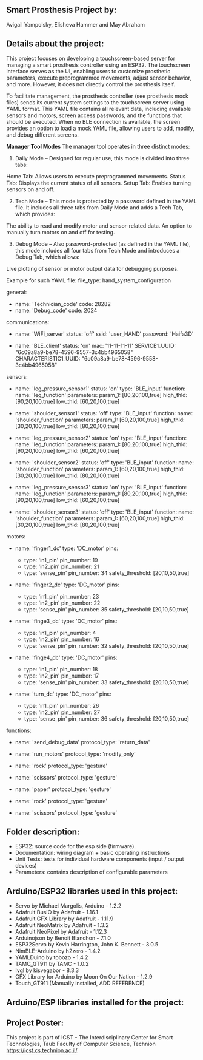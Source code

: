 ## Smart Prosthesis Project by:
Avigail Yampolsky, Elisheva Hammer and May Abraham
  
## Details about the project:
This project focuses on developing a touchscreen-based server for managing a smart prosthesis controller using an ESP32. The touchscreen interface serves as the UI, enabling users to customize prosthetic parameters, execute preprogrammed movements, adjust sensor behavior, and more. However, it does not directly control the prosthesis itself.

To facilitate management, the prosthesis controller (see prosthesis mock files) sends its current system settings to the touchscreen server using YAML format. This YAML file contains all relevant data, including available sensors and motors, screen access passwords, and the functions that should be executed. When no BLE connection is available, the screen provides an option to load a mock YAML file, allowing users to add, modify, and debug different screens.

**Manager Tool Modes**
The manager tool operates in three distinct modes:

1. Daily Mode – Designed for regular use, this mode is divided into three tabs:

Home Tab: Allows users to execute preprogrammed movements.
Status Tab: Displays the current status of all sensors.
Setup Tab: Enables turning sensors on and off.

2. Tech Mode – This mode is protected by a password defined in the YAML file. It includes all three tabs from Daily Mode and adds a Tech Tab, which provides:

The ability to read and modify motor and sensor-related data.
An option to manually turn motors on and off for testing.

3. Debug Mode – Also password-protected (as defined in the YAML file), this mode includes all four tabs from Tech Mode and introduces a Debug Tab, which allows:

Live plotting of sensor or motor output data for debugging purposes.

Example for such YAML file:
file_type: hand_system_configuration

general:
  - name: 'Technician_code'
    code: 28282
  - name: 'Debug_code'
    code: 2024

communications:
  - name: 'WiFi_server'
    status: 'off'
    ssid: 'user_HAND'
    password: 'Haifa3D'

  - name: 'BLE_client'
    status: 'on'
    mac: '11-11-11-11'
    SERVICE1_UUID: "6c09a8a9-be78-4596-9557-3c4bb4965058"
    CHARACTERISTIC1_UUID: "6c09a8a9-be78-4596-9558-3c4bb4965058"

sensors:
  - name: 'leg_pressure_sensor1'
    status: 'on'
    type: 'BLE_input'
    function:
      name: 'leg_function'
      parameters:
        param_1: [80,20,100,true]
        high_thld: [90,20,100,true]
        low_thld: [60,20,100,true]

  - name: 'shoulder_sensor1'
    status: 'off'
    type: 'BLE_input'
    function:
      name: 'shoulder_function'
      parameters:
        param_1: [60,20,100,true]
        high_thld: [30,20,100,true]
        low_thld: [80,20,100,true]

  - name: 'leg_pressure_sensor2'
    status: 'on'
    type: 'BLE_input'
    function:
      name: 'leg_function'
      parameters:
        param_1: [80,20,100,true]
        high_thld: [90,20,100,true]
        low_thld: [60,20,100,true]

  - name: 'shoulder_sensor2'
    status: 'off'
    type: 'BLE_input'
    function:
      name: 'shoulder_function'
      parameters:
        param_1: [60,20,100,true]
        high_thld: [30,20,100,true]
        low_thld: [80,20,100,true]

  - name: 'leg_pressure_sensor3'
    status: 'on'
    type: 'BLE_input'
    function:
      name: 'leg_function'
      parameters:
        param_1: [80,20,100,true]
        high_thld: [90,20,100,true]
        low_thld: [60,20,100,true]

  - name: 'shoulder_sensor3'
    status: 'off'
    type: 'BLE_input'
    function:
      name: 'shoulder_function'
      parameters:
        param_1: [60,20,100,true]
        high_thld: [30,20,100,true]
        low_thld: [80,20,100,true]

motors:
  - name: 'finger1_dc'
    type: 'DC_motor'
    pins:
      - type: 'in1_pin'
        pin_number: 19
      - type: 'in2_pin'
        pin_number: 21
      - type: 'sense_pin'
        pin_number: 34
    safety_threshold: [20,10,50,true]

  - name: 'finger2_dc'
    type: 'DC_motor'
    pins:
      - type: 'in1_pin'
        pin_number: 23
      - type: 'in2_pin'
        pin_number: 22
      - type: 'sense_pin'
        pin_number: 35
    safety_threshold: [20,10,50,true]

  - name: 'finge3_dc'
    type: 'DC_motor'
    pins:
      - type: 'in1_pin'
        pin_number: 4
      - type: 'in2_pin'
        pin_number: 16
      - type: 'sense_pin'
        pin_number: 32
    safety_threshold: [20,10,50,true]

  - name: 'finge4_dc'
    type: 'DC_motor'
    pins:
      - type: 'in1_pin'
        pin_number: 18
      - type: 'in2_pin'
        pin_number: 17
      - type: 'sense_pin'
        pin_number: 33
    safety_threshold: [20,10,50,true]

  - name: 'turn_dc'
    type: 'DC_motor'
    pins:
      - type: 'in1_pin'
        pin_number: 26
      - type: 'in2_pin'
        pin_number: 27
      - type: 'sense_pin'
        pin_number: 36
    safety_threshold: [20,10,50,true]

functions:
  - name: 'send_debug_data'
    protocol_type: 'return_data'

  - name: 'run_motors'
    protocol_type: 'modify_only'

  - name: 'rock'
    protocol_type: 'gesture'

  - name: 'scissors'
    protocol_type: 'gesture'

  - name: 'paper'
    protocol_type: 'gesture'

  - name: 'rock'
    protocol_type: 'gesture'

  - name: 'scissors'
    protocol_type: 'gesture'


## Folder description:
* ESP32: source code for the esp side (firmware).
* Documentation: wiring diagram + basic operating instructions
* Unit Tests: tests for individual hardware components (input / output devices)
* Parameters: contains description of configurable parameters 

## Arduino/ESP32 libraries used in this project:
* Servo by Michael Margolis, Arduino - 1.2.2
* Adafruit BusIO by Adafruit - 1.16.1
* Adafruit GFX Library by Adafruit - 1.11.9
* Adafruit NeoMatrix by Adafruit - 1.3.2
* Adafruit NeoPixel by Adafruit - 1.12.3
* Arduinojson by Benoit Blanchon - 7.1.0
* ESP32Servo by Kevin Harrington, John K. Bennett - 3.0.5
* NimBLE-Arduino by h2zero - 1.4.2
* YAMLDuino by tobozo - 1.4.2
* TAMC_GT911 by TAMC - 1.0.2
* Ivgl by kisvegabor - 8.3.3
* GFX Library for Arduino by Moon On Our Nation - 1.2.9
* Touch_GT911 (Manually installed, ADD REFERENCE)


## Arduino/ESP libraries installed for the project:




## Project Poster:
 
This project is part of ICST - The Interdisciplinary Center for Smart Technologies, Taub Faculty of Computer Science, Technion
https://icst.cs.technion.ac.il/
